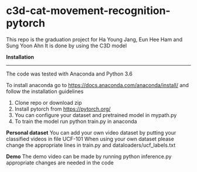 # c3d-cat-movement-recognition-pytorch
This repo is the graduation project for Ha Young Jang, Eun Hee Ham and Sung Yoon Ahn
It is done by using the C3D model

<b>Installation</b>
<hr>
The code was tested with Anaconda and Python 3.6

To install anaconda go to https://docs.anaconda.com/anaconda/install/ and follow the installation guidelines
1) Clone repo or download zip
2) Install pytorch from https://pytorch.org/
3) You can configure your dataset and pretrained model in mypath.py
4) To train the model run 
  python train.py
   in anaconda
   
   
<b>Personal dataset</b>
You can add your own video dataset by putting your classified videos in file UCF-101
When using your own dataset please change the appropriate lines in train.py and dataloaders/ucf_labels.txt


<b>Demo</b>
The demo video can be made by running
python inference.py
appropriate changes are needed in the code
